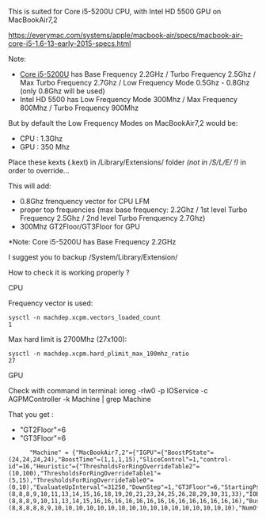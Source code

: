 This is suited for Core i5-5200U CPU, with Intel HD 5500 GPU on MacBookAir7,2

https://everymac.com/systems/apple/macbook-air/specs/macbook-air-core-i5-1.6-13-early-2015-specs.html


Note:

- [Core i5-5200U](https://ark.intel.com/products/85212/Intel-Core-i5-5200U-Processor-3M-Cache-up-to-2-70-GHz-) has Base Frequency 2.2GHz / Turbo Frequency 2.5Ghz / Max Turbo Frequency 2.7Ghz / Low Frequency Mode 0.5Ghz - 0.8Ghz (only 0.8Ghz will be used)
- Intel HD 5500 has Low Frequency Mode 300Mhz / Max Frequency 800Mhz / Turbo Frequency 900Mhz



But by default the Low Frequency Modes on MacBookAir7,2 would be:

- CPU : 1.3Ghz
- GPU : 350 Mhz

Place these kexts (.kext) in /Library/Extensions/ folder *(not in /S/L/E/ !)* in order to override...

This will add:

- 0.8Ghz frenquency vector for CPU LFM
- proper top frequencies (max base frequency: 2.2Ghz / 1st level Turbo Frequency 2.5Ghz / 2nd level Turbo Frenquency 2.7Ghz)
- 300Mhz GT2Floor/GT3Floor for GPU

*Note: Core i5-5200U has Base Frequency 2.2GHz


I suggest you to backup /System/Library/Extension/

How to check it is working properly ?

CPU

Frequency vector is used:

```
sysctl -n machdep.xcpm.vectors_loaded_count
1
```
Max hard limit is 2700Mhz (27x100):

```
sysctl -n machdep.xcpm.hard_plimit_max_100mhz_ratio
27
```


GPU

Check with command in terminal: ioreg -rlw0 -p IOService -c AGPMController -k Machine | grep Machine

That you get :

- "GT2Floor"=6
- "GT3Floor"=6

```
      "Machine" = {"MacBookAir7,2"={"IGPU"={"BoostPState"=(24,24,24,24),"BoostTime"=(1,1,1,15),"SliceControl"=1,"control-id"=16,"Heuristic"={"ThresholdsForRingOverrideTable2"=(10,100),"ThresholdsForRingOverrideTable1"=(5,15),"ThresholdsForRingOverrideTable0"=(0,10),"EvaluateUpInterval"=31250,"DownStep"=1,"GT3Floor"=6,"StartingPstateForRingTableOverride"=11,"NumOfRingTableOverride"=23,"RingOverrideTable2"=(8,8,8,9,10,11,13,14,15,16,18,19,20,21,23,24,25,26,28,29,30,31,33),"IOBusynessSamplingInterval"=1,"EnableOverride"=1,"UpStep"=2,"RingOverrideTable1"=(8,8,8,9,10,11,13,14,15,16,16,16,16,16,16,16,16,16,16,16,16,16,16),"BusyUpThresholdPercent"=70,"GT2Floor"=6,"NumOfThresholdsForRingTables"=2,"BusyDownThresholdPercent"=50,"ID"=2,"RingOverrideTable0"=(8,8,8,8,8,9,10,10,10,10,10,10,10,10,10,10,10,10,10,10,10,10,10),"NumOfRingTables"=3,"sampleInterval"=1000,"EvaluateDownInterval"=31250,"EnableRingTableOverride"=1}}}}
 ```
